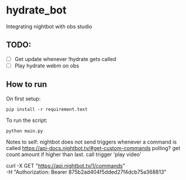 # hydrate_bot
Integrating nightbot with obs studio
## TODO:
- [ ] Get update whenever !hydrate gets called
- [ ] Play hydrate webm on obs

## How to run
On first setup:
```
pip install -r requirement.text
```

To run the script:
```
python main.py
```

Notes to self:
nightbot does not send triggers whenever a command is called
https://api-docs.nightbot.tv/#get-custom-commands
polling? get count amount if higher than last. call trigger 'play video'

curl -X GET "https://api.nightbot.tv/1/commands" \
  -H "Authorization: Bearer 875b2ad404f5dded27f4dcb75a368813"
